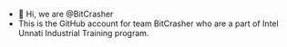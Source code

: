 - 👋 Hi, we are @BitCrasher
- This is the GitHub account for team BitCrasher who are a part of Intel Unnati Industrial Training program.

<!---
BitCrasher/BitCrasher is a ✨ special ✨ repository because its `README.md` (this file) appears on your GitHub profile.
You can click the Preview link to take a look at your changes.
--->
